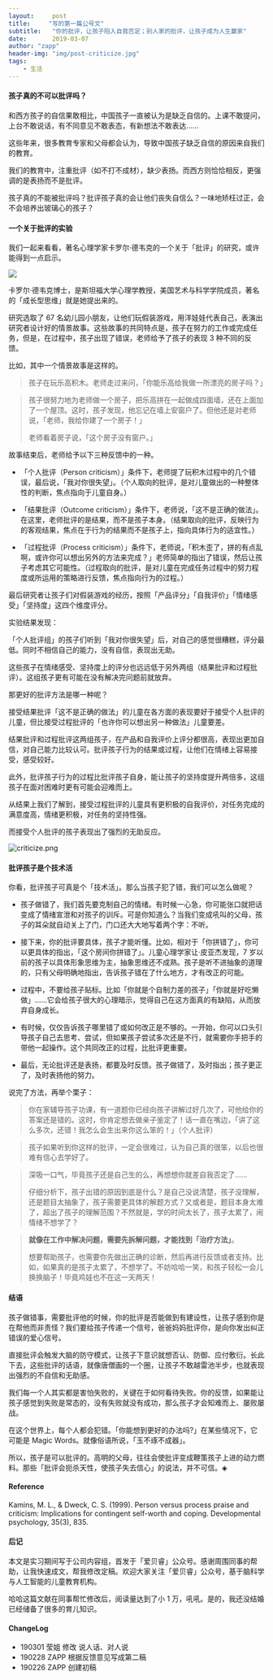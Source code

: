 ```yaml
---
layout:     post
title:     "写的第一篇公号文"
subtitle:   "你的批评，让孩子陷入自我否定；别人家的批评，让孩子成为人生赢家"
date:       2019-03-07
author: "zapp"
header-img: "img/post-criticize.jpg"
tags:
    - 生活
---
```



#### 孩子真的不可以批评吗？

和西方孩子的自信果敢相比，中国孩子一直被认为是缺乏自信的。上课不敢提问，上台不敢说话，有不同意见不敢表态，有新想法不敢表达……

这些年来，很多教育专家和父母都会认为，导致中国孩子缺乏自信的原因来自我们的教育。

我们的教育中，注重批评（如不打不成材），缺少表扬。而西方则恰恰相反，更强调的是表扬而不是批评。

孩子真的不能被批评吗？批评孩子真的会让他们丧失自信么？一味地矫枉过正，会不会培养出玻璃心的孩子？

#### 一个关于批评的实验

我们一起来看看，著名心理学家卡罗尔·德韦克的一个关于「批评」的研究，或许能得到一点启示。

![](https://ws1.sinaimg.cn/large/006tKfTcly1g0pvs220y4j30dw0dwq3a.jpg)

卡罗尔·德韦克博士，是斯坦福大学心理学教授，美国艺术与科学学院成员，著名的「成长型思维」就是她提出来的。

研究选取了 67 名幼儿园小朋友，让他们玩假装游戏，用洋娃娃代表自己，表演出研究者设计好的情景故事。这些故事的共同特点是，孩子在努力的工作或完成任务，但是，在过程中，孩子出现了错误，老师给予了孩子的表现 3 种不同的反馈。
 
比如，其中一个情景故事是这样的。

> 孩子在玩乐高积木。老师走过来问，「你能乐高给我做一所漂亮的房子吗？」

> 孩子很努力地为老师做一个房子，把乐高拼在一起做成四面墙，还在上面加了一个屋顶。这时，孩子发现，他忘记在墙上安窗户了。但他还是对老师说，「老师，我给你建了一个房子！」
> 
> 老师看着房子说，「这个房子没有窗户。」

故事结束后，老师给予以下三种反馈中的一种。

* 「个人批评（Person criticism）」条件下，老师提了玩积木过程中的几个错误，最后说，「我对你很失望」。（个人取向的批评，是对儿童做出的一种整体性的判断，焦点指向于儿童自身。）

* 「结果批评（Outcome criticism）」条件下，老师说，「这不是正确的做法」。在这里，老师批评的是结果，而不是孩子本身。（结果取向的批评，反映行为的客观结果，焦点在于行为的结果而不是孩子上，指向具体行为的适宜性。）

* 「过程批评（Process criticism）」条件下，老师说，「积木歪了，拼的有点乱啊，或许你可以想出另外的方法来完成？」老师简单的指出了错误，然后让孩子考虑其它可能性。（过程取向的批评，是对儿童在完成任务过程中的努力程度或所运用的策略进行反馈，焦点指向行为的过程。）

最后研究者让孩子们对假装游戏的经历，按照「产品评分」「自我评价」「情绪感受」「坚持度」这四个维度评分。

实验结果发现：

「个人批评组」的孩子们听到「我对你很失望」后，对自己的感觉很糟糕，评分最低。同时不相信自己的能力，没有自信，表现出无助。

这些孩子在情绪感受、坚持度上的评分也远远低于另外两组（结果批评和过程批评）。这组孩子更有可能在没有解决完问题前就放弃。

那更好的批评方法是哪一种呢？

接受结果批评「这不是正确的做法」的儿童在各方面的表现要好于接受个人批评的儿童，但比接受过程批评的「也许你可以想出另一种做法」儿童要差。

结果批评和过程批评这两组孩子，在产品和自我评价上评分都很高，表现出更加自信，对自己能力比较认可。批评孩子行为的结果或过程，让他们在情绪上容易接受，感受较好。

此外，批评孩子行为的过程比批评孩子自身，能让孩子的坚持度提升两倍多，这组孩子在面对困难时更有可能会迎难而上。

从结果上我们了解到，接受过程批评的儿童具有更积极的自我评价，对任务完成的满意度高，情绪更积极，对任务的坚持性强。

而接受个人批评的孩子表现出了强烈的无助反应。

![criticize.png](https://pics.ibrainbaby.cn/share/criticize.png)

#### 批评孩子是个技术活

你看，批评孩子可真是个「技术活」。那么当孩子犯了错，我们可以怎么做呢？

* 孩子做错了，我们首先要克制自己的情绪。有时候一心急，你可能张口就把话变成了情绪宣泄和对孩子的训斥。可是你知道么？当我们变成吼叫的父母，孩子的耳朵就自动关上了门，门口还大大地写着两个字：不听。

* 接下来，你的批评要具体，孩子才能听懂。比如，相对于「你拼错了」，你可以更具体的指出，「这个房间你拼错了」。儿童心理学家让·皮亚杰发现，7 岁以前的孩子以具体形象思维为主，抽象思维还不成熟。孩子是听不进抽象的道理的，只有父母明确地指出，告诉孩子错在了什么地方，才有改正的可能。

* 过程中，不要给孩子贴标。比如「你就是个自制力差的孩子」「你就是好吃懒做」……它会给孩子很大的心理暗示，觉得自己在这方面真的有缺陷，从而放弃自身成长。

* 有时候，仅仅告诉孩子哪里错了或如何改正是不够的。一开始，你可以口头引导孩子自己去思考、尝试，但如果孩子尝试多次还是不行，就需要你手把手的带他一起操作。这个共同改正的过程，比批评更重要。

* 最后，无论批评还是表扬，都要及时反馈。孩子做错了，及时指出；孩子更正了，及时表扬他的努力。

说完了方法，再举个栗子：

> 你在家辅导孩子功课，有一道题你已经向孩子讲解过好几次了，可他给你的答案还是错的。这时，你肯定想去做亲子鉴定了！话一直在嘴边，「讲了这么多次，还错！我怎么会生出来你这么笨的！」（个人批评）

> 孩子如果听到你这样的批评，一定会很难过，认为自己真的很笨，以后也很难有信心去学好了。

> 深吸一口气，毕竟孩子还是自己生的么，再想想你就差自我否定了……
> 
> 
> 仔细分析下，孩子出错的原因到底是什么？是自己没说清楚，孩子没理解，还是题目太抽象了，孩子需要更具体的解题方式？又或者是，题目本身太难了，超出了孩子的理解范围？不然就是，学的时间太长了，孩子太累了，闹情绪不想学了？

> **就像在工作中解决问题，需要先拆解问题，才能找到「治疗方法」**。
> 
> 想要帮助孩子，也需要你先做出正确的诊断，然后再进行反馈或者支持。比如，如果真的是孩子太累了，不想学了。不妨哈哈一笑，和孩子轻松一会儿换换脑子！毕竟鸡娃也不在这一天两天！

#### 结语

孩子做错事，需要批评他的时候，你的批评是否能做到有建设性，让孩子感到你是在帮他而非责怪？我们要给孩子传递一个信号，爸爸妈妈批评你，是向你发出纠正错误的爱心信号。

直接批评会触发大脑的防守模式，让孩子下意识就想否认、防御、应付敷衍。长此下去，这些批评的话语，就像唐僧画的一个圈，让孩子不敢越雷池半步，也就表现出强烈的不自信和无助感。

我们每一个人其实都是害怕失败的，关键在于如何看待失败。你的反馈，如果能让孩子感觉到失败是常态的，没有失败就没有成功，那么孩子才会知难而上、屡败屡战。

在这个世界上，每个人都会犯错。「你能想到更好的办法吗?」在某些情况下，它可能是 Magic Words。就像俗语所说，「玉不琢不成器」。

所以，孩子是可以批评的。高明的父母，往往会使批评变成鞭策孩子上进的动力燃料。那些「批评会扼杀天性，使孩子失去信心」的说法，并不可信。◈

#### Reference
Kamins, M. L., & Dweck, C. S. (1999). Person versus process praise and criticism: Implications for contingent self-worth and coping. Developmental psychology, 35(3), 835.

#### 后记

本文是实习期间写于公司内容组，首发于「爱贝睿」公众号。感谢周围同事的帮助，让我快速成文，帮我修改定稿。欢迎大家关注「爱贝睿」公众号，基于脑科学与人工智能的儿童教育机构。

哈哈这篇文献在同事帮忙修改后，阅读量达到了小 1 万，吼吼。是的，我还没结婚已经储备了很多的育儿知识。

#### ChangeLog
* 190301 莹姐  修改 说人话、对人说
* 190228 ZAPP 根据反馈意见写成第二稿
* 190226 ZAPP 创建初稿



